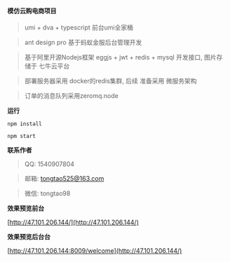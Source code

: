 #### 模仿云购电商项目

> umi + dva + typescript  前台umi全家桶

> ant design pro   基于蚂蚁金服后台管理开发

> 基于阿里开源Nodejs框架 eggjs + jwt + redis + mysql 开发接口, 图片存储于 七牛云平台

> 部署服务器采用 docker的redis集群, 后续 准备采用 微服务架构

> 订单的消息队列采用zeromq.node 

**运行**

`npm install`

`npm start`

**联系作者**

> QQ: 1540907804

> 邮箱: tongtao525@163.com

> 微信: tongtao98


**效果预览前台**

[http://47.101.206.144/](http://47.101.206.144/)

**效果预览后台台**

[http://47.101.206.144:8009/welcome](http://47.101.206.144/)

